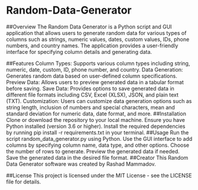 # Random-Data-Generator
##Overview
The Random Data Generator is a Python script and GUI application that allows users to generate random data for various types of columns such as strings, numeric values, dates, custom values, IDs, phone numbers, and country names. The application provides a user-friendly interface for specifying column details and generating data.

##Features
Column Types: Supports various column types including string, numeric, date, custom, ID, phone number, and country.
Data Generation: Generates random data based on user-defined column specifications.
Preview Data: Allows users to preview generated data in a tabular format before saving.
Save Data: Provides options to save generated data in different file formats including CSV, Excel (XLSX), JSON, and plain text (TXT).
Customization: Users can customize data generation options such as string length, inclusion of numbers and special characters, mean and standard deviation for numeric data, date format, and more.
##Installation
Clone or download the repository to your local machine.
Ensure you have Python installed (version 3.6 or higher).
Install the required dependencies by running pip install -r requirements.txt in your terminal.
##Usage
Run the script random_data_generator.py using Python.
Use the GUI interface to add columns by specifying column name, data type, and other options.
Choose the number of rows to generate.
Preview the generated data if needed.
Save the generated data in the desired file format.
##Creator
This Random Data Generator software was created by Rashad Mammadov.

##License
This project is licensed under the MIT License - see the LICENSE file for details.
